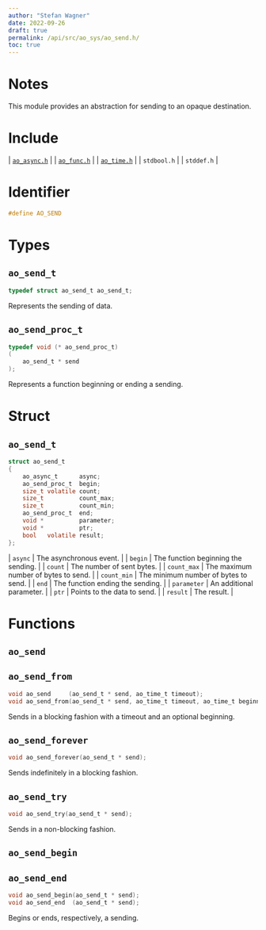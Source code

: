 ```yaml
---
author: "Stefan Wagner"
date: 2022-09-26
draft: true
permalink: /api/src/ao_sys/ao_send.h/
toc: true
---
```


# Notes

This module provides an abstraction for sending to an opaque destination.

# Include

| [`ao_async.h`](ao_async.h.md) |
| [`ao_func.h`](../ao/ao_func.h.md) |
| [`ao_time.h`](ao_time.h.md) |
| `stdbool.h` |
| `stddef.h` |

# Identifier

```c
#define AO_SEND
```

# Types

## `ao_send_t`

```c
typedef struct ao_send_t ao_send_t;
```

Represents the sending of data.

## `ao_send_proc_t`

```c
typedef void (* ao_send_proc_t)
(
    ao_send_t * send
);
```

Represents a function beginning or ending a sending.

# Struct

## `ao_send_t`

```c
struct ao_send_t
{
    ao_async_t      async;
    ao_send_proc_t  begin;
    size_t volatile count;
    size_t          count_max;
    size_t          count_min;
    ao_send_proc_t  end;
    void *          parameter;
    void *          ptr;
    bool   volatile result;
};
```

| `async` | The asynchronous event. |
| `begin` | The function beginning the sending. |
| `count` | The number of sent bytes. |
| `count_max` | The maximum number of bytes to send. |
| `count_min` | The minimum number of bytes to send. |
| `end` | The function ending the sending. |
| `parameter` | An additional parameter. |
| `ptr` | Points to the data to send. |
| `result` | The result. |

# Functions

## `ao_send`
## `ao_send_from`

```c
void ao_send     (ao_send_t * send, ao_time_t timeout);
void ao_send_from(ao_send_t * send, ao_time_t timeout, ao_time_t beginning);
```

Sends in a blocking fashion with a timeout and an optional beginning.

## `ao_send_forever`

```c
void ao_send_forever(ao_send_t * send);
```

Sends indefinitely in a blocking fashion.

## `ao_send_try`

```c
void ao_send_try(ao_send_t * send);
```

Sends in a non-blocking fashion.

## `ao_send_begin`
## `ao_send_end`

```c
void ao_send_begin(ao_send_t * send);
void ao_send_end  (ao_send_t * send);
```

Begins or ends, respectively, a sending.
